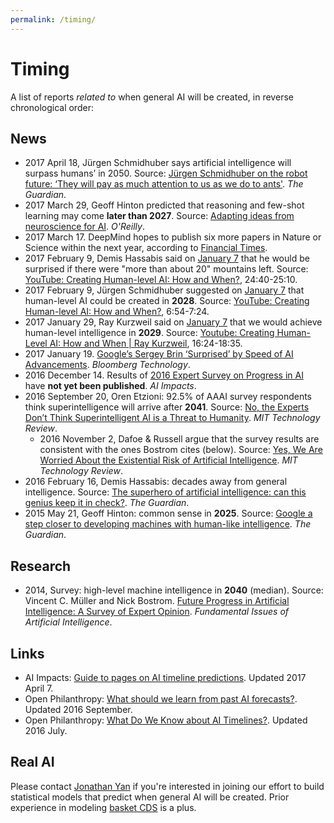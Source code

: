 ```yaml
---
permalink: /timing/
---
```

# Timing

A list of reports *related to* when general AI will be created, in reverse chronological order:

## News

* 2017 April 18, Jürgen Schmidhuber says artificial intelligence will surpass humans’ in 2050. Source: [Jürgen Schmidhuber on the robot future: ‘They will pay as much attention to us as we do to ants'](https://www.theguardian.com/technology/2017/apr/18/robot-man-artificial-intelligence-computer-milky-way). *The Guardian*.
* 2017 March 29, Geoff Hinton predicted that reasoning and few-shot learning may come **later than 2027**. Source: [Adapting ideas from neuroscience for AI](https://www.oreilly.com/ideas/adapting-ideas-from-neuroscience-for-ai). *O'Reilly*.
* 2017 March 17. DeepMind hopes to publish six more papers in Nature or Science within the next year, according to [Financial Times](https://www.ft.com/content/cada14c4-d366-11e6-b06b-680c49b4b4c0).
* 2017 February 9, Demis Hassabis said on [January 7](https://futureoflife.org/bai-2017/) that he would be surprised if there were "more than about 20" mountains left. Source: [YouTube: Creating Human-level AI: How and When?](https://www.youtube.com/watch?v=V0aXMTpZTfc), 24:40-25:10.
* 2017 February 9, Jürgen Schmidhuber suggested on [January 7](https://futureoflife.org/bai-2017/) that human-level AI could be created in **2028**. Source: [YouTube: Creating Human-level AI: How and When?](https://www.youtube.com/watch?v=V0aXMTpZTfc), 6:54-7:24.
* 2017 January 29, Ray Kurzweil said on [January 7](https://futureoflife.org/bai-2017/) that we would achieve human-level intelligence in **2029**. Source: [Youtube: Creating Human-Level AI: How and When \| Ray Kurzweil](https://www.youtube.com/watch?v=oPyCHwPS04E), 16:24-18:35.
* 2017 January 19. [Google’s Sergey Brin ‘Surprised’ by Speed of AI Advancements](https://www.bloomberg.com/news/articles/2017-01-19/google-s-sergey-brin-surprised-by-speed-of-ai-advancements). *Bloomberg Technology*.
* 2016 December 14. Results of [2016 Expert Survey on Progress in AI](http://aiimpacts.org/2016-expert-survey-on-progress-in-ai/) have **not yet been published**. *AI Impacts*.
* 2016 September 20, Oren Etzioni: 92.5% of AAAI survey respondents think superintelligence will arrive after **2041**. Source: [No, the Experts Don’t Think Superintelligent AI is a Threat to Humanity](https://www.technologyreview.com/s/602410/no-the-experts-dont-think-superintelligent-ai-is-a-threat-to-humanity/). *MIT Technology Review*.
   * 2016 November 2, Dafoe & Russell argue that the survey results are consistent with the ones Bostrom cites (below). Source: [Yes, We Are Worried About the Existential Risk of Artificial Intelligence](https://www.technologyreview.com/s/602776/yes-we-are-worried-about-the-existential-risk-of-artificial-intelligence/). *MIT Technology Review*.
* 2016 February 16, Demis Hassabis: decades away from general intelligence. Source: [The superhero of artificial intelligence: can this genius keep it in check?](https://www.theguardian.com/technology/2016/feb/16/demis-hassabis-artificial-intelligence-deepmind-alphago). *The Guardian*.
* 2015 May 21, Geoff Hinton: common sense in **2025**. Source: [Google a step closer to developing machines with human-like intelligence](https://www.theguardian.com/science/2015/may/21/google-a-step-closer-to-developing-machines-with-human-like-intelligence). *The Guardian*.

## Research

* 2014, Survey: high-level machine intelligence in **2040** (median). Source: Vincent C. Müller and Nick Bostrom. [Future Progress in Artificial Intelligence: A Survey of Expert Opinion](http://www.nickbostrom.com/papers/survey.pdf). *Fundamental Issues of Artificial Intelligence*.

## Links

* AI Impacts: [Guide to pages on AI timeline predictions](http://aiimpacts.org/guide-to-pages-on-ai-timeline-predictions/). Updated 2017 April 7.
* Open Philanthropy: [What should we learn from past AI forecasts?](http://www.openphilanthropy.org/focus/global-catastrophic-risks/potential-risks-advanced-artificial-intelligence/what-should-we-learn-past-ai-forecasts). Updated 2016 September.
* Open Philanthropy: [What Do We Know about AI Timelines?](http://www.openphilanthropy.org/focus/global-catastrophic-risks/potential-risks-advanced-artificial-intelligence/ai-timelines). Updated 2016 July.

## Real AI

Please contact [Jonathan Yan](mailto:jyan@realai.org) if you're interested in joining our effort to build statistical models that predict when general AI will be created. Prior experience in modeling [basket CDS](http://www.nasdaq.com/investing/glossary/b/basket-credit-default-swap) is a plus.
